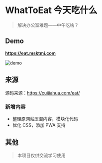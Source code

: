 # WhatToEat 今天吃什么
> 解决办公室难题——中午吃啥？

## Demo
**https://eat.msktmi.com**

![demo](https://github.com/MskTmi/WhatToEat/assets/87525977/70c0e7a0-e300-4dd7-840e-b38ca49b663d)

## 来源
源码来源：https://cuijiahua.com/eat/

### 新增内容
- 整理原网站压混内容，模块化代码
- 优化 CSS，添加 PWA 支持

## 其他
> 本项目仅供交流学习使用
